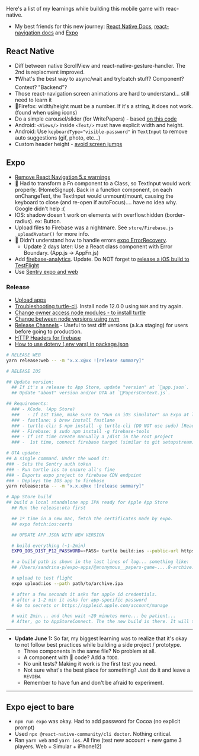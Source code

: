 Here's a list of my learnings while building this mobile game with reac-native.

- My best friends for this new journey: [React Native Docs](https://reactnative.dev/docs), [react-navigation docs](https://reactnavigation.org/) and [Expo](https://docs.expo.io/versions/latest/)

## React Native

- Diff between native ScrollView and react-native-gesture-handler. The 2nd is replacment improved.
- ❓What's the best way to async/wait and try/catch stuff? Component? Context? "Backend"?
- Those react-navigation screen animations are hard to understand... still need to learn it
- 🐛Firefox: width/height must be a number. If it's a string, it does not work. (found when using icons)
- Do a simple carousel/slider (for WritePapers) - based [on this code](https://github.com/catalinmiron/react-native-aiaiai-carousel-animation)
- Android: `<Views/>` inside `<Text/>` must have explicit width and height.
- Android: Use `keyboardType="visible-password"` in `TextInput` to remove auto suggestions (gif, photo, etc...)
- Custom header height - [avoid screen jumps](https://github.com/react-navigation/react-navigation/issues/5936)

## Expo

- [Remove React Navigation 5.x warnings](https://stackoverflow.com/questions/60212460/how-to-remove-reach-navigation-5-x-warnings)
- 🐛 Had to transform a Fn component to a Class, so TextInput would work properly. (HomeSignup). Back in a function component, on each onChangeText, the TextInput would unmount/mount, causing the keyboard to close (and re-open if autoFocus).... have no idea why. Google didn't help :(
- IOS: shadow doesn't work on elements with overflow:hidden (border-radius). ex: Button.
- Upload files to Firebase was a nightmare. See `store/Firebase.js _uploadAvatar()` for more info.
- 📝 Didn't understand how to handle errors [expo ErrorRecovery](https://docs.expo.io/versions/v37.0.0/sdk/error-recovery/).
  - Update 2 days later: Use a React class component with Error Boundary. (App.js -> AppFn.js)
- Add [firebase-analytics](https://docs.expo.io/versions/latest/sdk/firebase-analytics/). Update. Do NOT forget to [release a iOS build to TestFlight](https://github.com/expo/expo/issues/8277)
- Use [Sentry expo and web](https://github.com/expo/sentry-expo/issues/77#issuecomment-646099545)

### Release

- [Upload apps](https://docs.expo.io/distribution/uploading-apps/#2-start-the-upload)
- [Troubleshooting turtle-cli](https://github.com/expo/turtle/issues/179). Install node 12.0.0 using `NVM` and try again.
- [Change owner access node modules - to install turtle](https://stackoverflow.com/questions/48910876/error-eacces-permission-denied-access-usr-local-lib-node-modules-react)
- [Change between node versions using nvm](https://stackoverflow.com/questions/47763783/cant-uninstall-global-npm-packages-after-installing-nvm)
- [Release Channels](https://docs.expo.io/distribution/release-channels/) - Useful to test diff versions (a.k.a staging) for users before going to production.
- [HTTP Headers for firebase](https://github.com/expo/expo/issues/4069)
- [How to use dotenv (.env vars) in package.json](https://medium.com/@arrayknight/how-to-use-env-variables-in-package-json-509b9b663867)

```bash
# RELEASE WEB
yarn release:web -- -m "x.x.x@xx ![release summary]"
```

```bash
# RELEASE IOS

## Update version:
  ## If it's a release to App Store, update "version" at `app.json`.
  ## Update "about" version and/or OTA at `PapersContext.js`.

## Requirements:
  ### - XCode. (App Store)
  ###   - If 1st time, make sure to "Run on iOS simulator" on Expo at least once.
  ### - fastlane: $ brew install fastlane
  ### - turtle-cli: $ npm install -g turtle-cli (DO NOT use sudo) [Read bug](https://github.com/expo/turtle/issues/247)
  ### - Firebase: $ sudo npm install -g firebase-tools
  ### - If 1st time create manually a /dist in the root project
  ### -  1st time, connect firebase target (similar to git setupstream): $ firebase target:apply hosting native papers-native

# OTA update:
## A single command. Under the wood it:
### - Sets the Sentry auth token
### - Run turtle ios to ensure all's fine
### - Exports expo project to firebase CDN endpoint
### - Deploys the IOS app to firebase
yarn release:ota -- -m "x.x.x@xx ![release summary]"

# App Store build
## build a local standalone app IPA ready for Apple App Store
  ## Run the release:ota first

  ## 1º time in a new mac, fetch the certificates made by expo.
  ## expo fetch:ios:certs

  ## UPDATE APP.JSON WITH NEW VERSION

  # build everything (~1-2min)
  EXPO_IOS_DIST_P12_PASSWORD=<PASS> turtle build:ios --public-url https://papers-native.firebaseapp.com/ios-index.json --team-id <TEAMID> --dist-p12-path secrets/papers-game_dist.p12 --provisioning-profile-path secrets/papers-game.mobileprovision

  # a build path is shown in the last lines of log... something like:
  ## /Users/sandrina-p/expo-apps/@anonymous__papers-game-....8-archive.ipa

  # upload to test flight
  expo upload:ios --path path/to/archive.ipa

  # after a few seconds it asks for apple id credentials.
  # after a 1-2 min it asks for app-specific password
  # Go to secrets or https://appleid.apple.com/account/manage

  # wait 2min... and then wait ~20 minutes more... be patient...
  # After, go to AppStoreConnect. The the new build is there. It will take a few hours to process it
```

---

- **Update June 1:**
  So far, my biggest learning was to realize that it's okay to not follow best practices while building a side project / prototype.
  - Three components in the same file? No problem at all.
  - A component with 🍝 code? Add a `TODO`.
  - No unit tests? Making it work is the first test you need.
  - Not sure what's the best place for something? Just do it and leave a `REVIEW`.
  - Remember to have fun and don't be afraid to experiment.

---

## Expo eject to bare

- `npm run expo` was okay. Had to add password for Cocoa (no explicit prompt)
- Used `npx @react-native-community/cli doctor`. Nothing critical.
- Ran `yarn web` and `yarn ios`. All fine (test new account + new game 3 players. Web + Simular + iPhone12)
